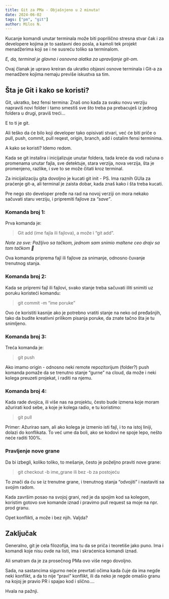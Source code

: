 ```yaml
---
title: Git za PMa - Objašnjeno u 2 minuta!
date: 2024-06-02
tags: ["pm", "git"]
author: Milos N.
---
```


Kucanje komandi unutar terminala može biti poprilično stresna stvar čak i za developere kojima je to sastavni deo posla, a kamoli tek projekt menadžerima koji se i ne susreću toliko sa terminalom.

*E, da, terminal je glavna i osnovna alatka za upravljanje git-om.*

Ovaj članak je upravo kreiran da ukratko objasni osnove terminala i Git-a za menadžere kojima nemaju previše iskustva sa tim.


## Šta je Git i kako se koristi?

Git, ukratko, bez fensi termina: Znaš ono kada za svaku novu verziju napraviš novi folder i tamo smestiš sve što treba pa prebacuješ iz jednog foldera u drugi, praviš treći…

E to ti je git.

Ali teško da će bilo koji developer tako opisivati stvari, već će biti priče o pull, push, commit, pull reqest, origin, branch, add i ostalim fensi terminima.

A kako se koristi? Idemo redom.

Kada se git instalira i inicijalizuje unutar foldera, tada kreće da vodi računa o promenama unutar fajla, sve detektuje, stara verzija, nova verzija, šta je promenjeno, razlike, i sve to se može čitati kroz terminal.


Za inicijalizaciju gita dovoljno je kucati git init - PS. Ima raznih GUIa za praćenje git-a, ali terminal je zaista dobar, kada znaš kako i šta treba kucati.

Pre nego sto developer pređe na rad na novoj verziji on mora nekako sačuvati staru verziju, i pripremiti fajlove za *“save”*.

### Komanda broj 1:

Prva komanda je:

> Git add (ime fajla ili fajlova), a može i “git add”.

*Note za sve: Pažljivo sa tačkom, jednom sam snimio maltene ceo drajv sa tom tačkom 🤣*

Ova komanda priprema fajl ili fajlove za snimanje, odnosno čuvanje trenutnog stanja.

### Komanda broj 2:

Kada se pripremi fajl ili fajlovi, svako stanje treba sačuvati iliti snimiti uz poruku koristeći komandu:

> git commit -m “ime poruke”

Ovo će koristiti kasnije ako je potrebno vratiti stanje na neko od pređašnjih, tako da budite kreativni prilikom pisanja poruke, da znate tačno šta je tu snimljeno.


### Komanda broj 3:

Treća komanda je:

> git push

Ako imamo origin - odnosno neki remote repozitorijum (folder?) push komanda pomaže da se trenutno stanje “gurne” na cloud, da može i neki kolega preuzeti projekat, i raditi na njemu.

### Komanda broj 4:

Kada rade dvojica, ili više nas na projektu, često bude izmena koje moram ažurirati kod sebe, a koje je kolega radio, e tu koristimo:

> git pull

Primer: Ažurirao sam, ali ako kolega je izmenio isti fajl, i to na istoj liniji, dolazi do konflikata. To već ume da boli, ako se kodovi ne spoje lepo, nešto neće raditi 100%.


### Pravljenje nove grane

Da bi izbegli, koliko toliko, to mešanje, često je poželjno praviti nove grane:

> git checkout -b ime_grane ili bez -b za postojeću

To znači da ću se iz trenutne grane, i trenutnog stanja “odvojiti” i nastaviti sa svojim radom.

Kada završim posao na svojoj grani, red je da spojim kod sa kolegom, koristim gotovo sve komande iznad i pravimo pull request sa moje na npr. prod granu. 


Opet konflikti, a može i bez njih. Valjda?

## Zaključak

Generalno, git je cela filozofija, ima tu da se priča i teoretiše jako puno. Ima i komandi koje nisu ovde na listi, ima i skraćenica komandi iznad.

Ali smatram da je za prosečnog PMa ovo više nego dovoljno.

Sada, na sastancima sigurno neće prevrtati očima kada čuje da ima negde neki konflikt, a da to nije “pravi” konflikt, ili da neko je negde omašio granu na kojoj je pravio PR i spajao kod i slično….

Hvala na pažnji.
